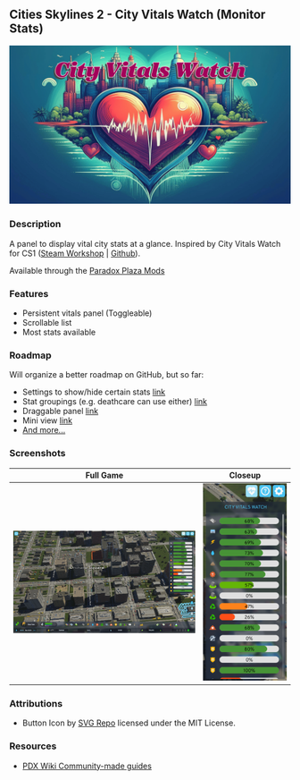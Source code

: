 ﻿## Cities Skylines 2 - City Vitals Watch (Monitor Stats)

![Logo](CityVitalsWatch/Properties/Resources/logo-long.png)

### Description

A panel to display vital city stats at a glance. Inspired by City Vitals Watch for CS1 ([Steam Workshop](https://steamcommunity.com/sharedfiles/filedetails/?id=410151616) | [Github](https://github.com/rob-williams/CityVitalsWatchMod/)).

Available through the [Paradox Plaza Mods](https://mods.paradoxplaza.com/mods/85643/Windows)

### Features
- Persistent vitals panel (Toggleable)
- Scrollable list
- Most stats available

### Roadmap
Will organize a better roadmap on GitHub, but so far:
- Settings to show/hide certain stats [link](https://github.com/franzvezuli/cs2-city-vitals-watch/issues/4)
- Stat groupings (e.g. deathcare can use either) [link](https://github.com/franzvezuli/cs2-city-vitals-watch/issues/5)
- Draggable panel [link](https://github.com/franzvezuli/cs2-city-vitals-watch/issues/7)
- Mini view [link](https://github.com/franzvezuli/cs2-city-vitals-watch/issues/6)
- [And more...](https://github.com/franzvezuli/cs2-city-vitals-watch/issues)

### Screenshots

|                                Full Game                                |                                Closeup                                 |
|:-----------------------------------------------------------------------:|:----------------------------------------------------------------------:|
| ![Screenshot 1](CityVitalsWatch/Properties/Resources/screenshot-1.png)  | ![Screenshot 2](CityVitalsWatch/Properties/Resources/screenshot-2.png) |

### Attributions

- Button Icon by [SVG Repo](https://www.svgrepo.com/svg/154308/pulse) licensed under the MIT License.

### Resources

- [PDX Wiki Community-made guides](https://cs2.paradoxwikis.com/Community-made_guides)
